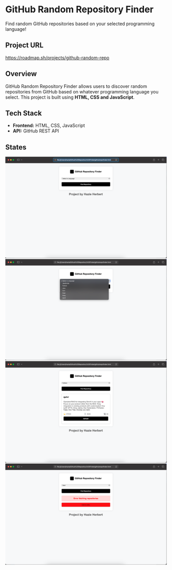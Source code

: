 # GitHub Random Repository Finder

Find random GitHub repositories based on your selected programming language!

## Project URL
https://roadmap.sh/projects/github-random-repo


## Overview
GitHub Random Repository Finder allows users to discover random repositories from GitHub based on whatever programming language you select. This project is built using **HTML, CSS and JavaScript**.

## Tech Stack
- **Frontend:** HTML, CSS, JavaScript  
- **API:** GitHub REST API  

## States
![Empty State](https://github.com/haz4rl/Github-Repository-Finder/blob/main/Images/screenshot4.png?raw=true)
![image alt](https://github.com/haz4rl/Github-Repository-Finder/blob/main/Images/screenshot3.png?raw=true)
![image alt](https://github.com/haz4rl/Github-Repository-Finder/blob/main/Images/screenshot2.png?raw=true)
![Error State](https://github.com/haz4rl/Github-Repository-Finder/blob/main/Images/screenshot1.png?raw=true)
